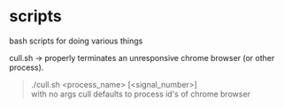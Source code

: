 # scripts
bash scripts for doing various things

cull.sh -> properly terminates an unresponsive chrome browser (or other process).     
> ./cull.sh \<process_name\> \[\<signal_number\>\]    
> with no args cull defaults to process id's of chrome browser
